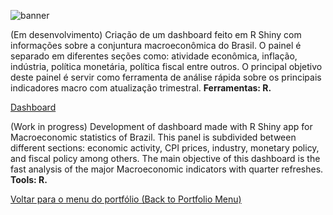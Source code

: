 ![banner](https://github.com/twpinter/Projeto-Painel-Macroeconomia/blob/master/banner-painel-macroeconomia.png)

(Em desenvolvimento) Criação de um dashboard feito em R Shiny com informações sobre a conjuntura macroeconômica do Brasil. O painel é separado em diferentes seções como: atividade econômica, inflação, indústria, política monetária, política fiscal entre outros. O principal objetivo deste painel é servir como ferramenta de análise rápida sobre os principais indicadores macro com atualização trimestral.
**Ferramentas: R.**

[Dashboard](https://twpinter.shinyapps.io/Teste/)

(Work in progress) Development of dashboard made with R Shiny app for Macroeconomic statistics of Brazil. This panel is subdivided between different sections: economic activity, CPI prices, industry, monetary policy, and fiscal policy among others. The main objective of this dashboard is the fast analysis of the major Macroeconomic indicators with quarter refreshes. **Tools: R.**

[Voltar para o menu do portfólio (Back to Portfolio Menu)](https://github.com/twpinter/Portfolio)
